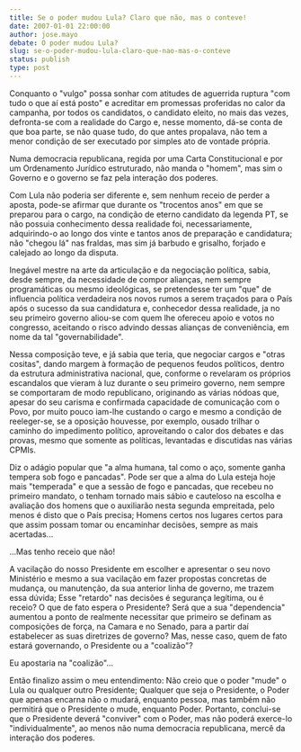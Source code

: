 ```yaml
---
title: Se o poder mudou Lula? Claro que não, mas o conteve!
date: 2007-01-01 22:00:00
author: jose.mayo
debate: O poder mudou Lula?
slug: se-o-poder-mudou-lula-claro-que-nao-mas-o-conteve
status: publish 
type: post
---
```


Conquanto o "vulgo" possa sonhar com atitudes de aguerrida ruptura "com tudo o que aí está posto" e acreditar em promessas proferidas no calor da campanha, por todos os candidatos, o candidato eleito, no mais das vezes, defronta-se com a realidade do Cargo e, nesse momento, dá-se conta de que boa parte, se não quase tudo, do que antes propalava, não tem a menor condição de ser executado por simples ato de vontade própria.  

Numa democracia republicana, regida por uma Carta Constitucional e por um Ordenamento Jurídico estruturado, não manda o "homem", mas sim o Governo e o governo se faz pela interação dos poderes.   

Com Lula não poderia ser diferente e, sem nenhum receio de perder a aposta, pode-se afirmar que durante os "trocentos anos" em que se preparou para o cargo, na condição de eterno candidato da legenda PT, se não possuia conhecimento dessa realidade foi, necessariamente, adquirindo-o ao longo dos vinte e tantos anos de preparação e candidatura; não "chegou lá" nas fraldas, mas sim já barbudo e grisalho, forjado e calejado ao longo da disputa.  

Inegável mestre na arte da articulação e da negociação política, sabia, desde sempre, da necessidade de compor alianças, nem sempre programáticas ou mesmo ideológicas, se pretendesse ter um "que" de influencia política verdadeira nos novos rumos a serem traçados para o País após o sucesso da sua candidatura e, conhecedor dessa realidade, ja no seu primeiro governo aliou-se com quem lhe ofereceu apoio e votos no congresso, aceitando o risco advindo dessas alianças de conveniência, em nome da tal "governabilidade".  

Nessa composição teve, e já sabia que teria, que negociar cargos e "otras cositas", dando margem à formação de pequenos feudos políticos, dentro da estrutura administrativa nacional, que, conforme o revelaram os próprios escandalos que vieram à luz durante o seu primeiro governo, nem sempre se comportaram de modo republicano, originando as várias nódoas que, apesar do seu carisma e confirmada capacidade de comunicação com o Povo, por muito pouco iam-lhe custando o cargo e mesmo a condição de reeleger-se, se a oposição houvesse, por exemplo, ousado trilhar o caminho do impedimento político, aproveitando o calor dos debates e das provas, mesmo que somente as políticas, levantadas e discutidas nas várias CPMIs.  

Diz o adágio popular que "a alma humana, tal como o aço, somente ganha tempera sob fogo e pancadas". Pode ser que a alma do Lula esteja hoje mais "temperada" e que a sessão de fogo e pancadas, que recebeu no primeiro mandato, o tenham tornado mais sábio e cauteloso na escolha e avaliação dos homens que o auxiliarão nesta segunda empreitada, pelo menos é disto que o País precisa; Homens certos nos lugares certos para que assim possam tomar ou encaminhar decisões, sempre as mais acertadas...  

...Mas tenho receio que não!  

A vacilação do nosso Presidente em escolher e apresentar o seu novo Ministério e mesmo a sua vacilação em fazer propostas concretas de mudança, ou manutenção, da sua anterior linha de governo, me trazem essa dúvida; Esse "retardo" nas decisões é segurança legítima, ou é receio? O que de fato espera o Presidente? Será que a sua "dependencia" aumentou a ponto de realmente necessitar que primeiro se definam as composições de força, na Camara e no Senado, para a partir daí estabelecer as suas diretrizes de governo? Mas, nesse caso, quem de fato estará governando, o Presidente ou a "coalizão"?  

Eu apostaria na "coalizão"...  

Então finalizo assim o meu entendimento: Não creio que o poder "mude" o Lula ou qualquer outro Presidente; Qualquer que seja o Presidente, o Poder que apenas encarna não o mudará, enquanto pessoa, mas também não permitirá que o Presidente o mude, enquanto Poder. Portanto, conclui-se que o Presidente deverá "conviver" com o Poder, mas não poderá exerce-lo "individualmente", ao menos não numa democracia republicana, mercê da interação dos poderes.  


